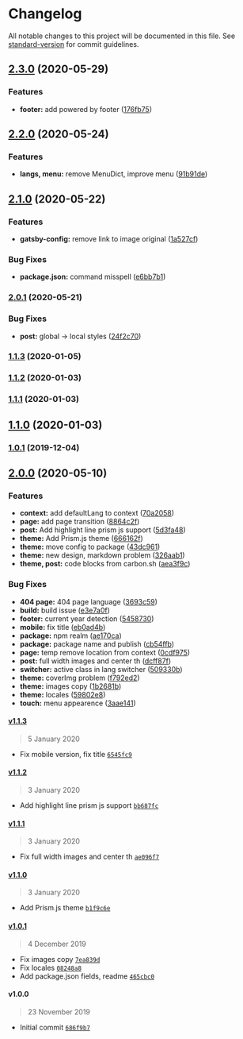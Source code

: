 # Changelog

All notable changes to this project will be documented in this file. See [standard-version](https://github.com/conventional-changelog/standard-version) for commit guidelines.

## [2.3.0](https://github.com/Defite/gatsby-theme-defite/compare/v2.2.0...v2.3.0) (2020-05-29)


### Features

* **footer:** add powered by footer ([176fb75](https://github.com/Defite/gatsby-theme-defite/commit/176fb75a8cd89bb677dfddda986d3ac44b01d4fc))

## [2.2.0](https://github.com/Defite/gatsby-theme-defite/compare/v2.1.0...v2.2.0) (2020-05-24)


### Features

* **langs, menu:** remove MenuDict, improve menu ([91b91de](https://github.com/Defite/gatsby-theme-defite/commit/91b91dec873d0c0b4b9b83c3005a28f4cd8b8d94))

## [2.1.0](https://github.com/Defite/gatsby-theme-defite/compare/v2.0.1...v2.1.0) (2020-05-22)


### Features

* **gatsby-config:** remove link to image original ([1a527cf](https://github.com/Defite/gatsby-theme-defite/commit/1a527cf59b2755cc7844c671eab431969028f600))


### Bug Fixes

* **package.json:** command misspell ([e6bb7b1](https://github.com/Defite/gatsby-theme-defite/commit/e6bb7b1e1d90b1157f85ceb9da6320e7489fe006))

### [2.0.1](https://github.com/Defite/gatsby-theme-defite/compare/v2.0.0...v2.0.1) (2020-05-21)


### Bug Fixes

* **post:** global -> local styles ([24f2c70](https://github.com/Defite/gatsby-theme-defite/commit/24f2c70d53921a8fa038d849b44588991ca0362e))

### [1.1.3](https://github.com/Defite/gatsby-theme-defite/compare/v1.1.2...v1.1.3) (2020-01-05)

### [1.1.2](https://github.com/Defite/gatsby-theme-defite/compare/v1.1.1...v1.1.2) (2020-01-03)

### [1.1.1](https://github.com/Defite/gatsby-theme-defite/compare/v1.1.0...v1.1.1) (2020-01-03)

## [1.1.0](https://github.com/Defite/gatsby-theme-defite/compare/v1.0.1...v1.1.0) (2020-01-03)

### [1.0.1](https://github.com/Defite/gatsby-theme-defite/compare/v1.0.0...v1.0.1) (2019-12-04)

## [2.0.0](https://github.com/Defite/gatsby-theme-defite/compare/v1.0.0...v2.0.0) (2020-05-10)


### Features

* **context:** add defaultLang to context ([70a2058](https://github.com/Defite/gatsby-theme-defite/commit/70a2058cbce5dd04223c5734f11d3aa82e27c0c4))
* **page:** add page transition ([8864c2f](https://github.com/Defite/gatsby-theme-defite/commit/8864c2fb2b7b0e3ff30d6b6a3909ea8109c6fca0))
* **post:** Add highlight line prism js support ([5d3fa48](https://github.com/Defite/gatsby-theme-defite/commit/5d3fa48b13af75dcb9f117722a04bb8f7d2e694d))
* **theme:** Add Prism.js theme ([666162f](https://github.com/Defite/gatsby-theme-defite/commit/666162f4110037d8e4adcc31489077f3966a2e9d))
* **theme:** move config to package ([43dc961](https://github.com/Defite/gatsby-theme-defite/commit/43dc961f5721e758c21be188bdf8b46039824c82))
* **theme:** new design, markdown problem ([326aab1](https://github.com/Defite/gatsby-theme-defite/commit/326aab1898f2abc99245fa1bd050ed1d56b43b47))
* **theme, post:** code blocks from carbon.sh ([aea3f9c](https://github.com/Defite/gatsby-theme-defite/commit/aea3f9c0fcfa61ff560a49be875fc7f46c920e9f))


### Bug Fixes

* **404 page:** 404 page language ([3693c59](https://github.com/Defite/gatsby-theme-defite/commit/3693c5973253bbee71d3a7e7277a731080d608b2))
* **build:** build issue ([e3e7a0f](https://github.com/Defite/gatsby-theme-defite/commit/e3e7a0f86fcd8a3bd23352ec78d49ffc83edd11d))
* **footer:** current year detection ([5458730](https://github.com/Defite/gatsby-theme-defite/commit/5458730e6061359ceb51b6f1eb72ec069cf67ba3))
* **mobile:** fix title ([eb0ad4b](https://github.com/Defite/gatsby-theme-defite/commit/eb0ad4b106dac40d47805e66c28266f21798525b))
* **package:** npm realm ([ae170ca](https://github.com/Defite/gatsby-theme-defite/commit/ae170ca6f09b10813807e3680a78b1e8abddfdab))
* **package:** package name and publish ([cb54ffb](https://github.com/Defite/gatsby-theme-defite/commit/cb54ffb01ddd6bc0642eec2092bdfdd62bb78ef6))
* **page:** temp remove location from context ([0cdf975](https://github.com/Defite/gatsby-theme-defite/commit/0cdf975448d34eb6038c5ef2fdd733720611076c))
* **post:** full width images and center th ([dcff87f](https://github.com/Defite/gatsby-theme-defite/commit/dcff87f0513d87cb24bd7f5b56dfe6c3d2d92fe2))
* **switcher:** active class in lang switcher ([509330b](https://github.com/Defite/gatsby-theme-defite/commit/509330b84a6aafaa1db2c49257ef8f80b290cc54))
* **theme:** coverImg problem ([f792ed2](https://github.com/Defite/gatsby-theme-defite/commit/f792ed2c532e1d5af6617e4c9f239c340f36da56))
* **theme:** images copy ([1b2681b](https://github.com/Defite/gatsby-theme-defite/commit/1b2681bae7ac4464aee3f0b7adfc2b923739ae44))
* **theme:** locales ([59802e8](https://github.com/Defite/gatsby-theme-defite/commit/59802e8ab926cdc75190da887305eb887df92a78))
* **touch:** menu appearence ([3aae141](https://github.com/Defite/gatsby-theme-defite/commit/3aae1416de3bbab3f86704ebce3eb0fc9b9e3d71))

#### [v1.1.3](https://github.com/Defite/gatsby-theme-defite/compare/v1.1.2...v1.1.3)

> 5 January 2020

- Fix mobile version, fix title [`6545fc9`](https://github.com/Defite/gatsby-theme-defite/commit/6545fc9832937ac7f8e9d47e3cfd83665d5f4fd8)

#### [v1.1.2](https://github.com/Defite/gatsby-theme-defite/compare/v1.1.1...v1.1.2)

> 3 January 2020

- Add highlight line prism js support [`bb687fc`](https://github.com/Defite/gatsby-theme-defite/commit/bb687fcda58dd857d0cac9f8087b6899ed73865e)

#### [v1.1.1](https://github.com/Defite/gatsby-theme-defite/compare/v1.1.0...v1.1.1)

> 3 January 2020

- Fix full width images and center th [`ae096f7`](https://github.com/Defite/gatsby-theme-defite/commit/ae096f7e5c5bf06478bab41a1098916a032a117a)

#### [v1.1.0](https://github.com/Defite/gatsby-theme-defite/compare/v1.0.1...v1.1.0)

> 3 January 2020

- Add Prism.js theme [`b1f9c6e`](https://github.com/Defite/gatsby-theme-defite/commit/b1f9c6e0c1b5607dd468f619b87bbcd96948af6f)

#### [v1.0.1](https://github.com/Defite/gatsby-theme-defite/compare/v1.0.0...v1.0.1)

> 4 December 2019

- Fix images copy [`7ea839d`](https://github.com/Defite/gatsby-theme-defite/commit/7ea839d3294c874286b81ddbfda78339bf1edd74)
- Fix locales [`08248a8`](https://github.com/Defite/gatsby-theme-defite/commit/08248a85c824fb2734e7d7a1a6ce2ea82d4d6c98)
- Add package.json fields, readme [`465cbc0`](https://github.com/Defite/gatsby-theme-defite/commit/465cbc0a06ff63ed5df60a2b494837bd84cd3955)

#### v1.0.0

> 23 November 2019

- Initial commit [`686f9b7`](https://github.com/Defite/gatsby-theme-defite/commit/686f9b7b94c92c3e1845562ad58861a3c3772350)
